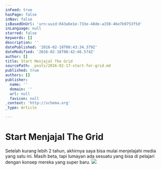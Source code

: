 ```yaml
---
inFeed: true
hasPage: false
inNav: false
isBasedOnUrl: 'urn:uuid:043a6e1e-733e-48de-a150-46e7b9753f5d'
inLanguage: null
starred: false
keywords: []
description: ''
datePublished: '2016-02-18T00:43:34.379Z'
dateModified: '2016-02-18T00:42:46.574Z'
author: []
title: Start Menjajal The Grid
sourcePath: _posts/2016-02-17-start-for-grid.md
published: true
authors: []
publisher:
  name: ''
  domain: ''
  url: null
  favicon: null
_context: 'http://schema.org'
_type: Article

---
```

# Start Menjajal The Grid

Setelah kurang lebih 2 tahun, akhirnya saya bisa mulai menjelajahi media yang satu ini. Masih beta, tapi lumayan ada sesuatu yang bisa di pelajari dengan konsep mereka yang super baru.
![](https://the-grid-user-content.s3-us-west-2.amazonaws.com/1ebd76fc-2351-48b0-b753-3adebd0d722c.png)